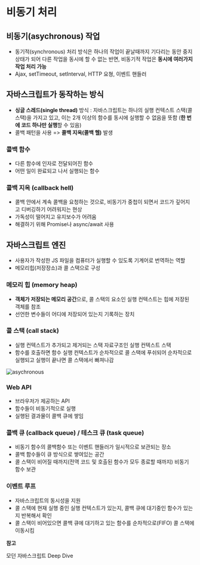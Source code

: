 # 비동기 처리

## 비동기(asychronous) 작업

- 동기적(synchronous) 처리 방식은 하나의 작업이 끝날때까지 기다리는 동안 중지 상태가 되어 다른 작업을 동시에 할 수 없는 반면, 비동기적 작업은 **동시에 여러가지 작업 처리 가능**
- Ajax, setTimeout, setInterval, HTTP 요쳥, 이벤트 핸들러


## 자바스크립트가 동작하는 방식

- **싱글 스레드(single thread)** 방식 : 자바스크립트는 하나의 실행 컨텍스트 스택(콜 스택)을 가지고 있고, 이는 2개 이상의 함수를 동시에 실행할 수 없음을 뜻함 (**한 번에 코드 하나만 실행**할 수 있음)
- 콜백 패턴을 사용 => **콜백 지옥(콜백 헬)** 발생 

### 콜백 함수
- 다른 함수에 인자로 전달되어진 함수
- 어떤 일이 완료되고 나서 실행되는 함수

### 콜백 지옥 (callback hell)
- 콜백 안에서 계속 콜백을 요청하는 것으로, 비동기가 중첩이 되면서 코드가 깊어지고 디버깅하기 어려워지는 현상
- 가독성이 떨어지고 유지보수가 어려움
- 해결하기 위해 Promise나 async/await 사용

## 자바스크립트 엔진
- 사용자가 작성한 JS 파일을 컴퓨터가 실행할 수 있도록 기계어로 번역하는 역할
- 메모리힙(저장장소)과 콜 스택으로 구성

### 메모리 힙 (memory heap)
- **객체가 저장되는 메모리 공간**으로, 콜 스택의 요소인 실행 컨텍스트는 힙에 저장된 객체를 참조
- 선언한 변수들이 어디에 저장되어 있는지 기록하는 장치

### 콜 스택 (call stack)
- 실행 컨텍스트가 추가되고 제거되는 스택 자료구조인 실행 컨텍스트 스택
- 함수를 호출하면 함수 실행 컨텍스트가 순차적으로 콜 스택에 푸쉬되어 순차적으로 실행되고 실행이 끝나면 콜 스택에서 빠져나감

![asychronous](https://user-images.githubusercontent.com/50295043/149153515-2df47be4-af56-4dad-b5a0-0481dcc46098.png)


### Web API
- 브라우저가 제공하는 API
- 함수들이 비동기적으로 실행
- 실행된 결과물이 콜백 큐에 쌓임

### 콜백 큐 (callback queue) / 테스크 큐 (task queue)
- 비동기 함수의 콜백함수 또는 이벤트 핸들러가 일시적으로 보관되는 장소
- 콜백 함수들이 큐 방식으로 쌓여있는 공간
- 콜 스택이 비어질 때까지(전역 코드 및 호출된 함수가 모두 종료할 때까지) 비동기 함수 보관

### 이벤트 루프 
- 자바스크립트의 동시성을 지원
- 콜 스택에 현재 실행 중인 실행 컨텍스트가 있는지, 콜백 큐에 대기중인 함수가 있는지 반복해서 확인
- 콜 스택이 비어있으면 콜백 큐에 대기하고 있는 함수를 순차적으로(FIFO) 콜 스택에 이동시킴


**참고**

모던 자바스크립트 Deep Dive